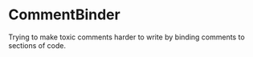 # CommentBinder
Trying to make toxic comments harder to write by binding comments to sections of code.
